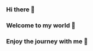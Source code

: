 ### Hi there 👋
### Welcome to my world 👋
### Enjoy the journey with me 👋


<!--
**wejdeneh/wejdeneh** is a ✨ _special_ ✨ repository because its `README.md` (this file) appears on your GitHub profile.

Here are some ideas to get you started:

- 🔭 I’m currently a cloud computing engineering student
- 🌱 I’m currently learning more about cloud computing staff
- 👯 I’m looking to collaborate in any cloud computing project
- 💬 Feel free to ask me about anything
- 📫 How to reach me: 
- ⚡ Fun fact:
-->
